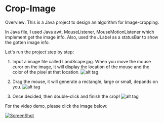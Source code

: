 Crop-Image
==========


Overview: This is a Java project to design an algorithm for Image-cropping.

In Java file, I used Java awt,
MouseListener, MouseMotionListener which implement get the image info.
Also, used the JLabel as a statusBar to show the gotten image info.

Let's run the project step by step:

1. Input a image file called LandScape.jpg. When you move the mouse curor on the image, it will display the location of the mouse and the color of the pixel at that location.
![alt tag](http://i62.tinypic.com/34xjczr.jpg)

2. Drag the mouse, it will generate a rectangle, large or small, depands on you.
![alt tag](http://i61.tinypic.com/b5obv7.jpg)

3. Once decided, then double-click and finish the crop!
![alt tag](http://i60.tinypic.com/alt9p1.jpg)


For the video demo, please click the image below:


[![ScreenShot](http://i62.tinypic.com/15gaw76.jpg)](http://youtu.be/wDa1aCQn_LY)



